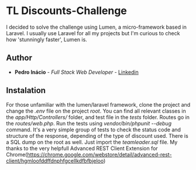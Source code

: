 # TL Discounts-Challenge

I decided to solve the challenge using Lumen, a micro-framework based in Laravel. 
I usually use Laravel for all my projects but I'm curious to check how 'stunningly faster', Lumen is.

## Author

* **Pedro Inácio** - *Full Stack Web Developer* - [Linkedin](www.linkedin.com/in/pedro-inácio-7bab7922/)

## Instalation
For those unfamiliar with the lumen/laravel framework, clone the project and change the *.env* file on the project *root*.  You can find all relevant classes in the *app/Http/Controllers/* folder, and test file in the *tests* folder. Routes go in the *routes/web.php*. Run the tests using *vendor/bin/phpunit --debug* command. It's a very simple group of tests to check the status code and structure of the response, depending of the type of discount used.
There is a SQL dump on the root as well. Just import the *teamleader.sql* file.
My thanks to the very helpfull Advanced REST Client Extension for Chrome(https://chrome.google.com/webstore/detail/advanced-rest-client/hgmloofddffdnphfgcellkdfbfbjeloo)